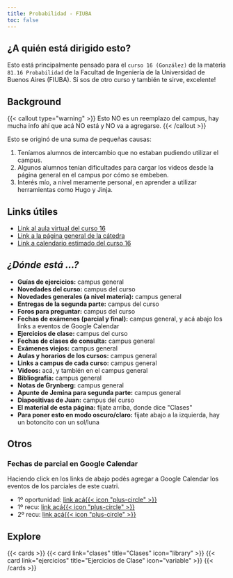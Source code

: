 ```yaml
---
title: Probabilidad - FIUBA
toc: false
---
```


## ¿A quién está dirigido esto?

Esto está principalmente pensado para el `curso 16 (González)` de la materia `81.16 Probabilidad` de la Facultad de Ingeniería de la Universidad de Buenos Aires (FIUBA). Si sos de otro curso y también te sirve, excelente!

## Background

{{< callout type="warning" >}}
  Esto NO es un reemplazo del campus, hay mucha info ahí que acá NO está y NO va a agregarse.
{{< /callout >}}

Esto se originó de una suma de pequeñas causas:
1. Teníamos alumnos de intercambio que no estaban pudiendo utilizar el campus.
2. Algunos alumnos tenían dificultades para cargar los videos desde la página general en el campus por cómo se embeben.
3. Interés mío, a nivel meramente personal, en aprender a utilizar herramientas como Hugo y Jinja.

## Links útiles

* [Link al aula virtual del curso 16](https://campusgrado.fi.uba.ar/course/view.php?id=97)
* [Link a la página general de la cátedra](https://campusgrado.fi.uba.ar/course/view.php?id=46)
* [Link a calendario estimado del curso 16](https://docs.google.com/spreadsheets/d/1TSbTAGfu-cXaNCAkGBRAr1JqqZVKO5FbHvQ7DqNtGTA)

## *¿Dónde está ...?*

* **Guías de ejercicios:** campus general
* **Novedades del curso:** campus del curso
* **Novedades generales (a nivel materia):** campus general
* **Entregas de la segunda parte:** campus del curso
* **Foros para preguntar:** campus del curso
* **Fechas de exámenes (parcial y final):** campus general, y acá abajo los links a eventos de Google Calendar
* **Ejercicios de clase:** campus del curso
* **Fechas de clases de consulta:** campus general
* **Exámenes viejos:** campus general
* **Aulas y horarios de los cursos:** campus general
* **Links a campus de cada curso:** campus general
* **Videos:** acá, y también en el campus general
* **Bibliografía:** campus general
* **Notas de Grynberg:**  campus general
* **Apunte de Jemina para segunda parte:** campus general
* **Diapositivas de Juan:** campus del curso
* **El material de esta página:** fijate arriba, donde dice "Clases"
* **Para poner esto en modo oscuro/claro:** fijate abajo a la izquierda, hay un botoncito con un sol/luna

## Otros

### Fechas de parcial en Google Calendar

Haciendo click en los links de abajo podés agregar a Google Calendar los eventos de los parciales de este cuatri.

* 1º oportunidad: [link acá{{< icon "plus-circle" >}}](https://www.google.com/calendar/render?action=TEMPLATE&text=Probabilidad+Parcial+-+1%C2%BA+oportunidad&dates=20240601T120000Z%2F20240601T160000Z)
* 1º recu: [link acá{{< icon "plus-circle" >}}](https://www.google.com/calendar/render?action=TEMPLATE&text=Probabilidad+Parcial+-+1%C2%BA+recu&dates=20240622T120000Z%2F20240622T160000Z)
* 2º recu: [link acá{{< icon "plus-circle" >}}](https://www.google.com/calendar/render?action=TEMPLATE&text=Probabilidad+Parcial+-+2%C2%BA+recu&dates=20240704T120000Z%2F20240704T160000Z)

## Explore

{{< cards >}}
  {{< card link="clases" title="Clases" icon="library" >}}
  {{< card link="ejercicios" title="Ejercicios de Clase" icon="variable" >}}
{{< /cards >}}
